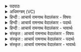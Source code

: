 <details><summary>पदपाठः</summary>

जु꣡ष्टः꣢꣯। हि। दू꣣तः꣢। अ꣡सि꣢꣯। ह꣣व्यवा꣡ह꣢नः। ह꣣व्य। वा꣡ह꣢꣯नः। अ꣡ग्ने꣢꣯। र꣣थीः꣢। अ꣣ध्वरा꣡णा꣢म्। स꣣जूः꣢। स꣣। जूः꣢। अ꣣श्वि꣡भ्या꣢म्। उ꣣ष꣡सा꣢। सु꣣वी꣡र्य꣢म्। सु꣣। वी꣡र्य꣢꣯म्। अ꣣स्मे꣡इति꣢। धे꣣हि। श्र꣡वः꣢꣯। बृ꣣ह꣢त्। १७८१।
</details>

<details><summary>अधिमन्त्रम् (VC)</summary>

- अग्निः
- प्रस्कण्वः काण्वः
- बार्हतः प्रगाथः (विषमा बृहती, समा सतोबृहती)
- पञ्चमः
</details>

<details><summary>हिन्दी : आचार्य रामनाथ वेदालंकार - विषयः</summary>

आगे फिर योग के विषय में कहते हैं।
</details>

<details><summary>हिन्दी : आचार्य रामनाथ वेदालंकार - पदार्थः</summary>

पदार्थान्वयभाषाः -  हे (अग्ने) मार्गदर्शक योगिराज ! (जुष्टः) सेवन किये हुए आप (हि) निश्चय ही (दूतः) दोषों को तपा डालनेवाले, (हव्यवाहनः) प्राप्तव्य योगसिद्धियों को प्राप्त करानेवाले और (अध्वराणाम्) किये जानेवाले अष्टाङ्गयोग रूप यज्ञों के (रथीः) चालक (असि) हो। आप (अश्विभ्याम्) प्राणापानों से (उषसा) तथा ज्योतिष्मती प्रज्ञा से (सजूः) सहायवान् होकर (अस्मे) हमें (सुवीर्यम्) सुवीर्ययुक्त (बृहत् श्रवः) योगशास्त्र का महान् ज्ञान और उससे मिलनेवाला यश (धेहि) प्रदान करो ॥२॥
</details>

<details><summary>हिन्दी : आचार्य रामनाथ वेदालंकार - भावार्थः</summary>

भावार्थभाषाः -  अष्टाङ्गयोग का अभ्यास करनेवाले मनुष्य के लिए प्रणव-जप,परमेश्वर की उपासना और योग के गुरु द्वारा बताये हुए मार्ग का अनुसरण करना लक्ष्यप्राप्ति में परम सहायक होते हैं ॥२॥
</details>

<details><summary>संस्कृत : आचार्य रामनाथ वेदालंकार - विषयः</summary>

अथ पुनरपि योगविषय उच्यते।
</details>

<details><summary>संस्कृत : आचार्य रामनाथ वेदालंकार - पदार्थः</summary>

पदार्थान्वयभाषाः -  हे (अग्ने) मार्ददर्शक योगिराड् ! (जुष्टः) सेवितः त्वम् (हि) निश्चयेन (दूतः) दोषाणामुपतापयिता।[टुदु उपतापे,स्वादिः।‘दुतनिभ्यां दीर्घश्च’। उ० ३।९० इति क्तः प्रत्ययो धातोर्दीर्घश्च।] (हव्यवाहनः) प्राप्तव्यानां योगसिद्धीनां प्रापयिता, (अध्वराणाम्) क्रियमाणानामष्टाङ्गयोग-यज्ञानाम् (रथीः) चालकश्च (असि) विद्यसे। त्वम् (अश्विभ्याम्) प्राणापानाभ्याम् (उषसा) ज्योतिष्मत्या प्रज्ञया च (सजूः) सप्रीतिः सन् (अस्मे) अस्मभ्यम् (सुवीर्यम्) सुवीर्ययुक्तम् (बृहत् श्रवः) योगशास्त्रस्य महद् ज्ञानम् तज्जन्यं यशश्च (धेहि) प्रयच्छ ॥२॥२
</details>

<details><summary>संस्कृत : आचार्य रामनाथ वेदालंकार - भावार्थः</summary>

भावार्थभाषाः -  अष्टाङ्गयोगमभ्यस्यते जनाय प्रणवजपः परमेश्वरोपासनं योगगुरुनिर्दिष्टमार्गानुसरणं च लक्ष्यप्राप्तौ परमसहायकानि जायन्ते ॥२॥
</details>